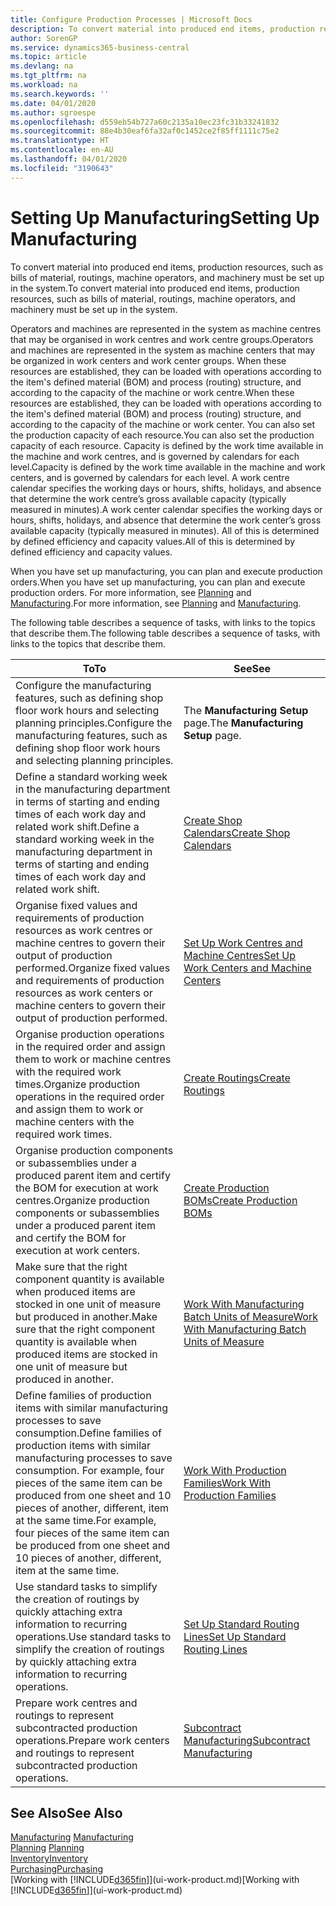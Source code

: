 ```yaml
---
title: Configure Production Processes | Microsoft Docs
description: To convert material into produced end items, production resources, such as bills of material, routings, machine operators, and machinery must be set up in the system.
author: SorenGP
ms.service: dynamics365-business-central
ms.topic: article
ms.devlang: na
ms.tgt_pltfrm: na
ms.workload: na
ms.search.keywords: ''
ms.date: 04/01/2020
ms.author: sgroespe
ms.openlocfilehash: d559eb54b727a60c2135a10ec23fc31b33241832
ms.sourcegitcommit: 88e4b30eaf6fa32af0c1452ce2f85ff1111c75e2
ms.translationtype: HT
ms.contentlocale: en-AU
ms.lasthandoff: 04/01/2020
ms.locfileid: "3190643"
---
```

# <a name="setting-up-manufacturing"></a><span data-ttu-id="065d7-103">Setting Up Manufacturing</span><span class="sxs-lookup"><span data-stu-id="065d7-103">Setting Up Manufacturing</span></span>
<span data-ttu-id="065d7-104">To convert material into produced end items, production resources, such as bills of material, routings, machine operators, and machinery must be set up in the system.</span><span class="sxs-lookup"><span data-stu-id="065d7-104">To convert material into produced end items, production resources, such as bills of material, routings, machine operators, and machinery must be set up in the system.</span></span>

<span data-ttu-id="065d7-105">Operators and machines are represented in the system as machine centres that may be organised in work centres and work centre groups.</span><span class="sxs-lookup"><span data-stu-id="065d7-105">Operators and machines are represented in the system as machine centers that may be organized in work centers and work center groups.</span></span> <span data-ttu-id="065d7-106">When these resources are established, they can be loaded with operations according to the item's defined material (BOM) and process (routing) structure, and according to the capacity of the machine or work centre.</span><span class="sxs-lookup"><span data-stu-id="065d7-106">When these resources are established, they can be loaded with operations according to the item's defined material (BOM) and process (routing) structure, and according to the capacity of the machine or work center.</span></span> <span data-ttu-id="065d7-107">You can also set the production capacity of each resource.</span><span class="sxs-lookup"><span data-stu-id="065d7-107">You can also set the production capacity of each resource.</span></span> <span data-ttu-id="065d7-108">Capacity is defined by the work time available in the machine and work centres, and is governed by calendars for each level.</span><span class="sxs-lookup"><span data-stu-id="065d7-108">Capacity is defined by the work time available in the machine and work centers, and is governed by calendars for each level.</span></span> <span data-ttu-id="065d7-109">A work centre calendar specifies the working days or hours, shifts, holidays, and absence that determine the work centre’s gross available capacity (typically measured in minutes).</span><span class="sxs-lookup"><span data-stu-id="065d7-109">A work center calendar specifies the working days or hours, shifts, holidays, and absence that determine the work center’s gross available capacity (typically measured in minutes).</span></span> <span data-ttu-id="065d7-110">All of this is determined by defined efficiency and capacity values.</span><span class="sxs-lookup"><span data-stu-id="065d7-110">All of this is determined by defined efficiency and capacity values.</span></span>  

<span data-ttu-id="065d7-111">When you have set up manufacturing, you can plan and execute production orders.</span><span class="sxs-lookup"><span data-stu-id="065d7-111">When you have set up manufacturing, you can plan and execute production orders.</span></span> <span data-ttu-id="065d7-112">For more information, see [Planning](production-planning.md) and [Manufacturing](production-manage-manufacturing.md).</span><span class="sxs-lookup"><span data-stu-id="065d7-112">For more information, see [Planning](production-planning.md) and [Manufacturing](production-manage-manufacturing.md).</span></span>  

 <span data-ttu-id="065d7-113">The following table describes a sequence of tasks, with links to the topics that describe them.</span><span class="sxs-lookup"><span data-stu-id="065d7-113">The following table describes a sequence of tasks, with links to the topics that describe them.</span></span>   

|<span data-ttu-id="065d7-114">**To**</span><span class="sxs-lookup"><span data-stu-id="065d7-114">**To**</span></span>|<span data-ttu-id="065d7-115">**See**</span><span class="sxs-lookup"><span data-stu-id="065d7-115">**See**</span></span>|  
|------------|-------------|  
|<span data-ttu-id="065d7-116">Configure the manufacturing features, such as defining shop floor work hours and selecting planning principles.</span><span class="sxs-lookup"><span data-stu-id="065d7-116">Configure the manufacturing features, such as defining shop floor work hours and selecting planning principles.</span></span>|<span data-ttu-id="065d7-117">The **Manufacturing Setup** page.</span><span class="sxs-lookup"><span data-stu-id="065d7-117">The **Manufacturing Setup** page.</span></span>|  
|<span data-ttu-id="065d7-118">Define a standard working week in the manufacturing department in terms of starting and ending times of each work day and related work shift.</span><span class="sxs-lookup"><span data-stu-id="065d7-118">Define a standard working week in the manufacturing department in terms of starting and ending times of each work day and related work shift.</span></span>|[<span data-ttu-id="065d7-119">Create Shop Calendars</span><span class="sxs-lookup"><span data-stu-id="065d7-119">Create Shop Calendars</span></span>](production-how-to-create-work-center-calendars.md)|  
|<span data-ttu-id="065d7-120">Organise fixed values and requirements of production resources as work centres or machine centres to govern their output of production performed.</span><span class="sxs-lookup"><span data-stu-id="065d7-120">Organize fixed values and requirements of production resources as work centers or machine centers to govern their output of production performed.</span></span>|[<span data-ttu-id="065d7-121">Set Up Work Centres and Machine Centres</span><span class="sxs-lookup"><span data-stu-id="065d7-121">Set Up Work Centers and Machine Centers</span></span>](production-how-to-set-up-work-and-machine-centers.md)|
|<span data-ttu-id="065d7-122">Organise production operations in the required order and assign them to work or machine centres with the required work times.</span><span class="sxs-lookup"><span data-stu-id="065d7-122">Organize production operations in the required order and assign them to work or machine centers with the required work times.</span></span>|[<span data-ttu-id="065d7-123">Create Routings</span><span class="sxs-lookup"><span data-stu-id="065d7-123">Create Routings</span></span>](production-how-to-create-routings.md)|
|<span data-ttu-id="065d7-124">Organise production components or subassemblies under a produced parent item and certify the BOM for execution at work centres.</span><span class="sxs-lookup"><span data-stu-id="065d7-124">Organize production components or subassemblies under a produced parent item and certify the BOM for execution at work centers.</span></span>|[<span data-ttu-id="065d7-125">Create Production BOMs</span><span class="sxs-lookup"><span data-stu-id="065d7-125">Create Production BOMs</span></span>](production-how-to-create-production-boms.md)|
|<span data-ttu-id="065d7-126">Make sure that the right component quantity is available when produced items are stocked in one unit of measure but produced in another.</span><span class="sxs-lookup"><span data-stu-id="065d7-126">Make sure that the right component quantity is available when produced items are stocked in one unit of measure but produced in another.</span></span>|[<span data-ttu-id="065d7-127">Work With Manufacturing Batch Units of Measure</span><span class="sxs-lookup"><span data-stu-id="065d7-127">Work With Manufacturing Batch Units of Measure</span></span>](production-how-to-use-the-manufacturing-batch-unit-of-measure.md)|  
|<span data-ttu-id="065d7-128">Define families of production items with similar manufacturing processes to save consumption.</span><span class="sxs-lookup"><span data-stu-id="065d7-128">Define families of production items with similar manufacturing processes to save consumption.</span></span> <span data-ttu-id="065d7-129">For example, four pieces of the same item can be produced from one sheet and 10 pieces of another, different, item at the same time.</span><span class="sxs-lookup"><span data-stu-id="065d7-129">For example, four pieces of the same item can be produced from one sheet and 10 pieces of another, different, item at the same time.</span></span>|[<span data-ttu-id="065d7-130">Work With Production Families</span><span class="sxs-lookup"><span data-stu-id="065d7-130">Work With Production Families</span></span>](production-how-work-family.md)|
|<span data-ttu-id="065d7-131">Use standard tasks to simplify the creation of routings by quickly attaching extra information to recurring operations.</span><span class="sxs-lookup"><span data-stu-id="065d7-131">Use standard tasks to simplify the creation of routings by quickly attaching extra information to recurring operations.</span></span>|[<span data-ttu-id="065d7-132">Set Up Standard Routing Lines</span><span class="sxs-lookup"><span data-stu-id="065d7-132">Set Up Standard Routing Lines</span></span>](production-how-set-up-standard-routing-lines.md)|  
|<span data-ttu-id="065d7-133">Prepare work centres and routings to represent subcontracted production operations.</span><span class="sxs-lookup"><span data-stu-id="065d7-133">Prepare work centers and routings to represent subcontracted production operations.</span></span>|[<span data-ttu-id="065d7-134">Subcontract Manufacturing</span><span class="sxs-lookup"><span data-stu-id="065d7-134">Subcontract Manufacturing</span></span>](production-how-to-subcontract-manufacturing.md)|  

## <a name="see-also"></a><span data-ttu-id="065d7-135">See Also</span><span class="sxs-lookup"><span data-stu-id="065d7-135">See Also</span></span>
<span data-ttu-id="065d7-136">[Manufacturing](production-manage-manufacturing.md)  </span><span class="sxs-lookup"><span data-stu-id="065d7-136">[Manufacturing](production-manage-manufacturing.md)  </span></span>  
<span data-ttu-id="065d7-137">[Planning](production-planning.md) </span><span class="sxs-lookup"><span data-stu-id="065d7-137">[Planning](production-planning.md) </span></span>  
[<span data-ttu-id="065d7-138">Inventory</span><span class="sxs-lookup"><span data-stu-id="065d7-138">Inventory</span></span>](inventory-manage-inventory.md)  
[<span data-ttu-id="065d7-139">Purchasing</span><span class="sxs-lookup"><span data-stu-id="065d7-139">Purchasing</span></span>](purchasing-manage-purchasing.md)  
<span data-ttu-id="065d7-140">[Working with [!INCLUDE[d365fin](includes/d365fin_md.md)]](ui-work-product.md)</span><span class="sxs-lookup"><span data-stu-id="065d7-140">[Working with [!INCLUDE[d365fin](includes/d365fin_md.md)]](ui-work-product.md)</span></span>
